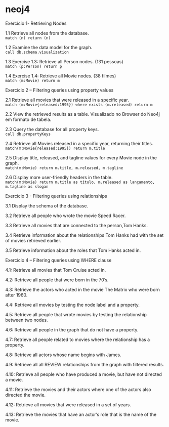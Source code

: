 # neoj4
Exercício 1- Retrieving Nodes  

1.1 Retrieve all nodes from the database.  
`match (n) return (n)`  

1.2 Examine the data model for the graph.  
`call db.schema.visualization`  

1.3 Exercise 1.3: Retrieve all Person nodes.  (131 pessoas)  
`match (p:Person) return p`  

1.4 Exercise 1.4: Retrieve all Movie nodes. (38 filmes)   
`match (m:Movie) return m`  

Exercício 2 – Filtering queries using property values  

2.1 Retrieve all movies that were released in a specific year.  
`match (m:Movie{released:1995}) where exists (m.released) return m`  

2.2 View the retrieved results as a table. 
Visualizado no Browser do Neo4j em formato de tabela.  

2.3 Query the database for all property keys.     
`call db.propertyKeys`

2.4 Retrieve all Movies released in a specific year, returning their titles.    
`match(m:Movie{released:1995}) return m.title`  

2.5 Display title, released, and tagline values for every Movie node in the graph.   
`match(m:Movie) return m.title, m.released, m.tagline`  

2.6 Display more user-friendly headers in the table.  
`match(m:Movie) return m.title as título, m.released as lançamento, m.tagline as slogan`  

Exercício 3 - Filtering queries using relationships

3.1 Display the schema of the database.  

3.2 Retrieve all people who wrote the movie Speed Racer.  

3.3 Retrieve all movies that are connected to the person,Tom Hanks.  

3.4 Retrieve information about the relationships Tom Hanks had with the set of movies retrieved earlier.  

3.5 Retrieve information about the roles that Tom Hanks acted in.  


Exercício 4 – Filtering queries using WHERE clause

4.1: Retrieve all movies that Tom Cruise acted in.  


4.2: Retrieve all people that were born in the 70’s.  


4.3: Retrieve the actors who acted in the movie The Matrix who were born after 1960.  


4.4: Retrieve all movies by testing the node label and a property.  


4.5: Retrieve all people that wrote movies by testing the relationship between two nodes.  


4.6: Retrieve all people in the graph that do not have a property.  


4.7: Retrieve all people related to movies where the relationship has a property.  


4.8: Retrieve all actors whose name begins with James.  


4.9: Retrieve all all REVIEW relationships from the graph with filtered results.  


4.10: Retrieve all people who have produced a movie, but have not directed a movie.  


4.11: Retrieve the movies and their actors where one of the actors also directed the movie.  


4.12: Retrieve all movies that were released in a set of years.  


4.13: Retrieve the movies that have an actor’s role that is the name of the movie.  






